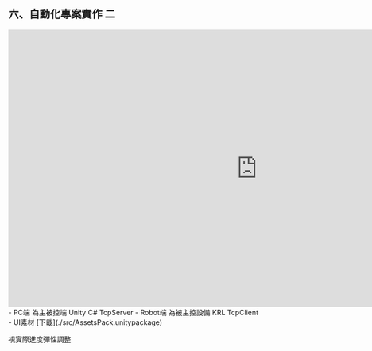 ## 六、自動化專案實作 二
<div class="fb-video fb_iframe_widget fb_iframe_widget_fluid_desktop" data-href="https://www.facebook.com/wisetech.dakuo/videos/1447990018619816/" data-width="1000px" data-autoplay="true" data-allowfullscreen="" fb-xfbml-state="rendered" fb-iframe-plugin-query="app_id=&amp;autoplay=true&amp;container_width=998&amp;href=https%3A%2F%2Fwww.facebook.com%2Fwisetech.dakuo%2Fvideos%2F1447990018619816%2F&amp;locale=zh_TW&amp;sdk=joey&amp;"><span style="vertical-align: bottom;"><iframe name="f41db97887ca04" frameborder="0" allowtransparency="true" allowfullscreen="true" scrolling="no" allow="encrypted-media" title="fb:video Facebook Social Plugin" src="https://www.facebook.com/v2.3/plugins/video.php?app_id=&amp;autoplay=true&amp;channel=https%3A%2F%2Fstaticxx.facebook.com%2Fconnect%2Fxd_arbiter%2Fr%2Fvy-MhgbfL4v.js%3Fversion%3D44%23cb%3Df119a147c787894%26domain%3Dwww.wtech.com.tw%26origin%3Dhttp%253A%252F%252Fwww.wtech.com.tw%252Ff39229507aebe78%26relation%3Dparent.parent&amp;container_width=998&amp;href=https%3A%2F%2Fwww.facebook.com%2Fwisetech.dakuo%2Fvideos%2F1447990018619816%2F&amp;locale=zh_TW&amp;sdk=joey&amp;width=1000px" style="border: none; visibility: visible; width: 1000px; height: 559px;" class=""></iframe></span></div>
- PC端 為主被控端 Unity C# TcpServer
- Robot端 為被主控設備 KRL TcpClient
- UI素材 [下載](./src/AssetsPack.unitypackage)

視實際進度彈性調整
<!--stackedit_data:
eyJoaXN0b3J5IjpbLTIwMzM3NDc3NDcsLTE5ODE0OTg5OTVdfQ
==
-->